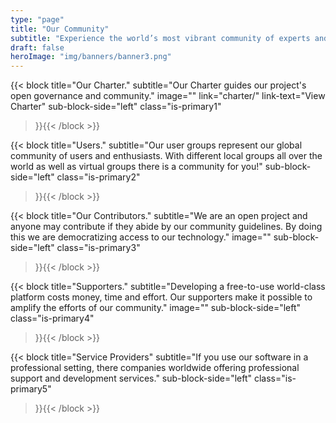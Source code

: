 ```yaml
---
type: "page"
title: "Our Community"
subtitle: "Experience the world’s most vibrant community of experts and enthusiasts"
draft: false
heroImage: "img/banners/banner3.png"
---
```


{{< block
    title="Our Charter."
    subtitle="Our Charter guides our project's open governance and community."
    image=""
    link="charter/"
    link-text="View Charter"
    sub-block-side="left"
    class="is-primary1"
>}}{{< /block >}}

{{< block
    title="Users."
    subtitle="Our user groups represent our global community of users and enthusiasts. With different local groups all over the world as well as virtual groups there is a community for you!"
    sub-block-side="left"
    class="is-primary2"
>}}{{< /block >}}

{{< block
    title="Our Contributors."
    subtitle="We are an open project and anyone may contribute if they abide by our community guidelines. By doing this we are democratizing access to our technology."
    image=""
    sub-block-side="left"
    class="is-primary3"
>}}{{< /block >}}

{{< block
    title="Supporters."
    subtitle="Developing a free-to-use world-class platform costs money, time and effort. Our supporters make it possible to amplify the efforts of our community."
    image=""
    sub-block-side="left"
    class="is-primary4"
>}}{{< /block >}}


{{< block
    title="Service Providers"
    subtitle="If you use our software in a professional setting, there companies worldwide offering professional support and development services."
    sub-block-side="left"
    class="is-primary5"
>}}{{< /block >}}

